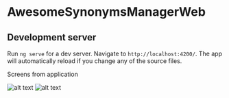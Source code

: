 # AwesomeSynonymsManagerWeb

## Development server

Run `ng serve` for a dev server. Navigate to `http://localhost:4200/`. The app will automatically reload if you change any of the source files.

Screens from application

![alt text](https://i.ibb.co/8cvHjG9/1111.png)
![alt text](https://i.ibb.co/rcnXB1j/1113.png)

